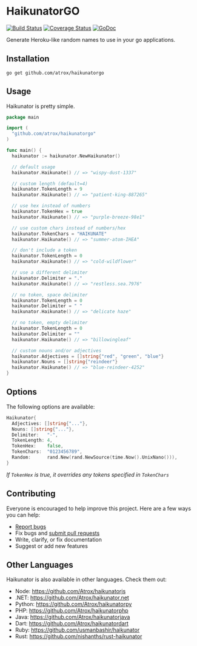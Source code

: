 # HaikunatorGO

[![Build Status](https://img.shields.io/travis/Atrox/haikunatorgo.svg?style=flat-square)](https://travis-ci.org/Atrox/haikunatorgo)
[![Coverage Status](https://img.shields.io/coveralls/Atrox/haikunatorgo.svg?style=flat-square)](https://coveralls.io/r/Atrox/haikunatorgo)
[![GoDoc](https://img.shields.io/badge/godoc-reference-5272B4.svg?style=flat-square)](https://godoc.org/github.com/Atrox/haikunatorgo)

Generate Heroku-like random names to use in your go applications.

## Installation

```
go get github.com/atrox/haikunatorgo
```

## Usage

Haikunator is pretty simple.

```go
package main

import (
  "github.com/atrox/haikunatorgo"
)

func main() {
  haikunator := haikunator.NewHaikunator()

  // default usage
  haikunator.Haikunate() // => "wispy-dust-1337"

  // custom length (default=4)
  haikunator.TokenLength = 9
  haikunator.Haikunate() // => "patient-king-887265"

  // use hex instead of numbers
  haikunator.TokenHex = true
  haikunator.Haikunate() // => "purple-breeze-98e1"

  // use custom chars instead of numbers/hex
  haikunator.TokenChars = "HAIKUNATE"
  haikunator.Haikunate() // => "summer-atom-IHEA"

  // don't include a token
  haikunator.TokenLength = 0
  haikunator.Haikunate() // => "cold-wildflower"

  // use a different delimiter
  haikunator.Delimiter = "."
  haikunator.Haikunate() // => "restless.sea.7976"

  // no token, space delimiter
  haikunator.TokenLength = 0
  haikunator.Delimiter = " "
  haikunator.Haikunate() // => "delicate haze"

  // no token, empty delimiter
  haikunator.TokenLength = 0
  haikunator.Delimiter = ""
  haikunator.Haikunate() // => "billowingleaf"

  // custom nouns and/or adjectives
  haikunator.Adjectives = []string{"red", "green", "blue"}
  haikunator.Nouns = []string{"reindeer"}
  haikunator.Haikunate() // => "blue-reindeer-4252"
}
```

## Options

The following options are available:

```go
Haikunator{
  Adjectives: []string{"..."},
  Nouns: []string{"..."},
  Delimiter:   "-",
  TokenLength: 4,
  TokenHex:    false,
  TokenChars:  "0123456789",
  Random:      rand.New(rand.NewSource(time.Now().UnixNano())),
}
```
*If ```TokenHex``` is true, it overrides any tokens specified in ```TokenChars```*

## Contributing

Everyone is encouraged to help improve this project. Here are a few ways you can help:

- [Report bugs](https://github.com/atrox/haikunatorgo/issues)
- Fix bugs and [submit pull requests](https://github.com/atrox/haikunatorgo/pulls)
- Write, clarify, or fix documentation
- Suggest or add new features

## Other Languages

Haikunator is also available in other languages. Check them out:

- Node: https://github.com/Atrox/haikunatorjs
- .NET: https://github.com/Atrox/haikunator.net
- Python: https://github.com/Atrox/haikunatorpy
- PHP: https://github.com/Atrox/haikunatorphp
- Java: https://github.com/Atrox/haikunatorjava
- Dart: https://github.com/Atrox/haikunatordart
- Ruby: https://github.com/usmanbashir/haikunator
- Rust: https://github.com/nishanths/rust-haikunator
